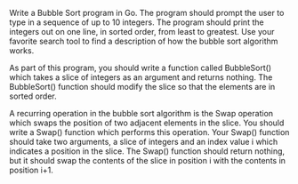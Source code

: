 Write a Bubble Sort program in Go. The program
should prompt the user to type in a sequence of up to 10 integers. The program
should print the integers out on one line, in sorted order, from least to
greatest. Use your favorite search tool to find a description of how the bubble
sort algorithm works.

As part of this program, you should write a
function called BubbleSort() which
takes a slice of integers as an argument and returns nothing. The BubbleSort() function should modify the slice so that the elements are in sorted
order.

A recurring operation in the bubble sort algorithm is
the Swap operation which swaps the position of two adjacent elements in the
slice. You should write a Swap() function which performs this operation. Your Swap()
function should take two arguments, a slice of integers and an index value i which
indicates a position in the slice. The Swap() function should return nothing, but it should swap
the contents of the slice in position i with the contents in position i+1.